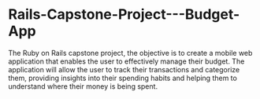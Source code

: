 # Rails-Capstone-Project---Budget-App
The Ruby on Rails capstone project, the objective is to create a mobile web application that enables the user to effectively manage their budget. The application will allow the user to track their transactions and categorize them, providing insights into their spending habits and helping them to understand where their money is being spent.
